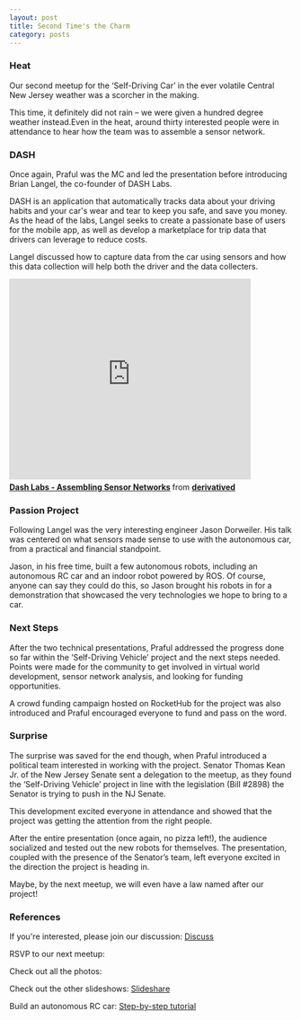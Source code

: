 ```yaml
---
layout: post
title: Second Time's the Charm
category: posts
--- 
```


### Heat

Our second meetup for the ‘Self-Driving Car’ in the ever volatile Central New Jersey weather was a scorcher in the making.

This time, it definitely did not rain – we were given a hundred degree weather instead.Even in the heat, around thirty interested people were in attendance to hear how the team was to assemble a sensor network.

### DASH

Once again, Praful was the MC and led the presentation before introducing Brian Langel, the co-founder of DASH Labs. 

DASH is an application that automatically tracks data about your driving habits and your car's wear and tear to keep you safe, and save you money. As the head of the labs, Langel seeks to create a passionate base of users for the mobile app, as well as develop a marketplace for trip data that drivers can leverage to reduce costs. 

Langel discussed how to capture data from the car using sensors and how this data collection will help both the driver and the data collecters.

<iframe src="http://www.slideshare.net/slideshow/embed_code/24620614" width="427" height="356" frameborder="0" marginwidth="0" marginheight="0" scrolling="no" style="border:1px solid #CCC;border-width:1px 1px 0;margin-bottom:5px" allowfullscreen webkitallowfullscreen mozallowfullscreen> </iframe> <div style="margin-bottom:5px"> <strong> <a href="http://www.slideshare.net/derivatived/dash-demoselfdrivingvehiclemeetup" title="Dash Labs - Assembling Sensor Networks" target="_blank">Dash Labs - Assembling Sensor Networks</a> </strong> from <strong><a href="http://www.slideshare.net/derivatived" target="_blank">derivatived</a></strong> </div>

### Passion Project

Following Langel was the very interesting engineer Jason Dorweiler. His talk was centered on what sensors made sense to use with the autonomous car, from a practical and financial standpoint.

Jason, in his free time, built a few autonomous robots, including an autonomous RC car and an indoor robot powered by ROS. Of course, anyone can say they could do this, so Jason brought his robots in for a demonstration that showcased the very technologies we hope to bring to a car.


### Next Steps

After the two technical presentations, Praful addressed the progress done so far within the ‘Self-Driving Vehicle’ project and the next steps needed. Points were made for the community to get involved in virtual world development, sensor network analysis, and looking for funding opportunities.

A crowd funding campaign hosted on RocketHub for the project was also introduced and Praful encouraged everyone to fund and pass on the word. 



### Surprise

The surprise was saved for the end though, when Praful introduced a political team interested in working with the project. Senator Thomas Kean Jr. of the New Jersey Senate sent a delegation to the meetup, as they found the ‘Self-Driving Vehicle’ project in line with the legislation (Bill #2898) the Senator is trying to push in the NJ Senate.

This development excited everyone in attendance and showed that the project was getting the attention from the right people.

After the entire presentation (once again, no pizza left!), the audience socialized and tested out the new robots for themselves. The presentation, coupled with the presence of the Senator’s team, left everyone excited in the direction the project is heading in.

Maybe, by the next meetup, we will even have a law named after our project!


### References

If you're interested, please join our discussion: [Discuss](http://discuss.derivatived.com)

RSVP to our next meetup: 

Check out all the photos: 

Check out the other slideshows: [Slideshare](http://www.slideshare.com/derivatived)

Build an autonomous RC car: [Step-by-step tutorial](http://www.jddorweiler.appspot.com/car.html) 
